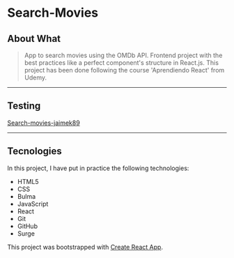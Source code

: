 # Search-Movies

## About What

>App to search movies using the OMDb API. Frontend project with the best practices like a perfect component's structure in React.js. This project has been done following the course 'Aprendiendo React' from Udemy. 
***

## Testing
[Search-movies-jaimek89](http://search-movies-jaimek89.surge.sh/)
***

## Tecnologies

In this project, I have put in practice the following technologies:
- HTML5
- CSS
- Bulma
- JavaScript
- React
- Git
- GitHub
- Surge

This project was bootstrapped with [Create React App](https://github.com/facebook/create-react-app).
